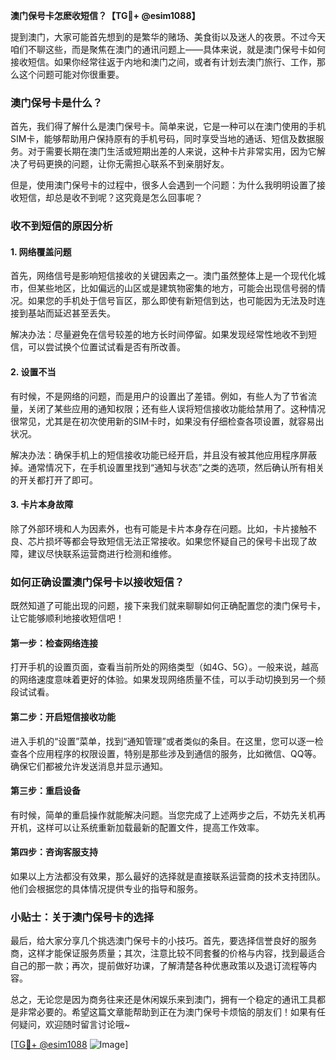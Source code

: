 **澳门保号卡怎麽收短信？【TG💪+ @esim1088】**

提到澳门，大家可能首先想到的是繁华的赌场、美食街以及迷人的夜景。不过今天咱们不聊这些，而是聚焦在澳门的通讯问题上——具体来说，就是澳门保号卡如何接收短信。如果你经常往返于内地和澳门之间，或者有计划去澳门旅行、工作，那么这个问题可能对你很重要。

### 澳门保号卡是什么？

首先，我们得了解什么是澳门保号卡。简单来说，它是一种可以在澳门使用的手机SIM卡，能够帮助用户保持原有的手机号码，同时享受当地的通话、短信及数据服务。对于需要长期在澳门生活或短期出差的人来说，这种卡片非常实用，因为它解决了号码更换的问题，让你无需担心联系不到亲朋好友。

但是，使用澳门保号卡的过程中，很多人会遇到一个问题：为什么我明明设置了接收短信，却总是收不到呢？这究竟是怎么回事呢？

### 收不到短信的原因分析

#### 1. 网络覆盖问题

首先，网络信号是影响短信接收的关键因素之一。澳门虽然整体上是一个现代化城市，但某些地区，比如偏远的山区或是建筑物密集的地方，可能会出现信号弱的情况。如果您的手机处于信号盲区，那么即使有新短信到达，也可能因为无法及时连接到基站而延迟甚至丢失。

解决办法：尽量避免在信号较差的地方长时间停留。如果发现经常性地收不到短信，可以尝试换个位置试试看是否有所改善。

#### 2. 设置不当

有时候，不是网络的问题，而是用户的设置出了差错。例如，有些人为了节省流量，关闭了某些应用的通知权限；还有些人误将短信接收功能给禁用了。这种情况很常见，尤其是在初次使用新的SIM卡时，如果没有仔细检查各项设置，就容易出状况。

解决办法：确保手机上的短信接收功能已经开启，并且没有被其他应用程序屏蔽掉。通常情况下，在手机设置里找到“通知与状态”之类的选项，然后确认所有相关的开关都打开了即可。

#### 3. 卡片本身故障

除了外部环境和人为因素外，也有可能是卡片本身存在问题。比如，卡片接触不良、芯片损坏等都会导致短信无法正常接收。如果您怀疑自己的保号卡出现了故障，建议尽快联系运营商进行检测和维修。

### 如何正确设置澳门保号卡以接收短信？

既然知道了可能出现的问题，接下来我们就来聊聊如何正确配置您的澳门保号卡，让它能够顺利地接收短信吧！

#### 第一步：检查网络连接

打开手机的设置页面，查看当前所处的网络类型（如4G、5G）。一般来说，越高的网络速度意味着更好的体验。如果发现网络质量不佳，可以手动切换到另一个频段试试看。

#### 第二步：开启短信接收功能

进入手机的“设置”菜单，找到“通知管理”或者类似的条目。在这里，您可以逐一检查各个应用程序的权限设置，特别是那些涉及到通信的服务，比如微信、QQ等。确保它们都被允许发送消息并显示通知。

#### 第三步：重启设备

有时候，简单的重启操作就能解决问题。当您完成了上述两步之后，不妨先关机再开机，这样可以让系统重新加载最新的配置文件，提高工作效率。

#### 第四步：咨询客服支持

如果以上方法都没有效果，那么最好的选择就是直接联系运营商的技术支持团队。他们会根据您的具体情况提供专业的指导和服务。

### 小贴士：关于澳门保号卡的选择

最后，给大家分享几个挑选澳门保号卡的小技巧。首先，要选择信誉良好的服务商，这样才能保证服务质量；其次，注意比较不同套餐的价格与内容，找到最适合自己的那一款；再次，提前做好功课，了解清楚各种优惠政策以及退订流程等内容。

总之，无论您是因为商务往来还是休闲娱乐来到澳门，拥有一个稳定的通讯工具都是非常必要的。希望这篇文章能帮助到正在为澳门保号卡烦恼的朋友们！如果有任何疑问，欢迎随时留言讨论哦~

[[TG💪+ @esim1088](https://t.me/s/esim1088) ![Image](https://i.postimg.cc/4NQfJmqS/Snipaste-2025-05-13-00-14-12.png)]